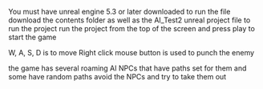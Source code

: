You must have unreal engine 5.3 or later downloaded to run the file
download the contents folder as well as the AI_Test2 unreal project file to run the project
run the project from the top of the screen and press play to start the game

W, A, S, D is to move 
Right click mouse button is used to punch the enemy

the game has several roaming AI NPCs that have paths set for them and some have random paths
avoid the NPCs and try to take them out
